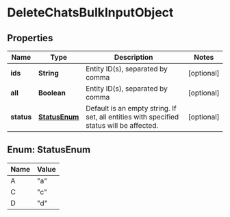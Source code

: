 
# DeleteChatsBulkInputObject

## Properties
Name | Type | Description | Notes
------------ | ------------- | ------------- | -------------
**ids** | **String** | Entity ID(s), separated by comma |  [optional]
**all** | **Boolean** | Entity ID(s), separated by comma |  [optional]
**status** | [**StatusEnum**](#StatusEnum) | Default is an empty string. If set, all entities with specified status will be affected. |  [optional]


<a name="StatusEnum"></a>
## Enum: StatusEnum
Name | Value
---- | -----
A | &quot;a&quot;
C | &quot;c&quot;
D | &quot;d&quot;



